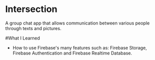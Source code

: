 # Intersection

A group chat app that allows communication between various people through texts and pictures.

#What I Learned
* How to use Firebase's many features such as: Firebase Storage, Firebase Authentication and Firebase Realtime Database.
